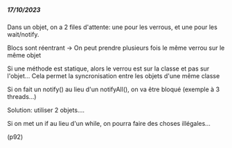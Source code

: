 ##### 17/10/2023

Dans un objet, on a 2 files d'attente: une pour les verrous, et une pour les wait/notify.



Blocs sont réentrant -> On peut prendre plusieurs fois le même verrou sur le même objet



Si une méthode est statique, alors le verrou est sur la classe et pas sur l'objet... Cela permet la syncronisation entre les objets d'une même classe



Si on fait un notify() au lieu d'un notifyAll(), on va être bloqué (exemple à 3 threads...)

Solution: utiliser 2 objets....

Si on met un if au lieu d'un while, on pourra faire des choses illégales...

(p92)


